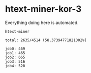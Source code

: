 # htext-miner-kor-3

Everything doing here is automated.

```
htext-miner

total: 2635/4514 (58.37394771821002%)

job0: 469
job1: 465
job2: 665
job3: 516
job4: 520
```